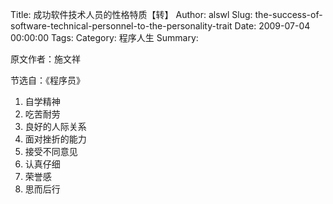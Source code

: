 Title: 成功软件技术人员的性格特质【转】
Author: alswl
Slug: the-success-of-software-technical-personnel-to-the-personality-trait
Date: 2009-07-04 00:00:00
Tags: 
Category: 程序人生
Summary: 

原文作者：施文祥

节选自：《程序员》

  1. 自学精神
  2. 吃苦耐劳
  3. 良好的人际关系
  4. 面对挫折的能力
  5. 接受不同意见
  6. 认真仔细
  7. 荣誉感
  8. 思而后行

